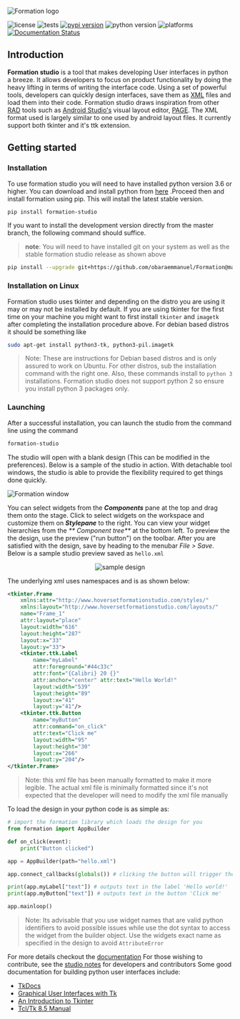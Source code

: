 ![Formation logo](https://raw.githubusercontent.com/obaraemmanuel/Formation/master/docs/_static/logo.png)

![license](https://img.shields.io/github/license/ObaraEmmanuel/Formation)
![tests](https://github.com/ObaraEmmanuel/Formation/workflows/build/badge.svg)
[![pypi version](https://img.shields.io/pypi/v/formation-studio.svg)](https://pypi.org/project/formation-studio/)
![python version](https://img.shields.io/badge/python-3.6+-blue.svg)
![platforms](https://img.shields.io/badge/Platforms-Linux%20|%20Windows%20|%20Mac%20(partial)-purple.svg)
[![Documentation Status](https://readthedocs.org/projects/formation-studio/badge/?version=latest)](https://formation-studio.readthedocs.io/en/latest/?badge=latest)

## Introduction

**Formation studio** is a tool that makes developing User interfaces in python a breeze. It allows developers to focus
on product functionality by doing the heavy lifting in terms of writing the interface code. Using a set of powerful
tools, developers can quickly design interfaces, save them as
[XML](https://en.wikipedia.org/wiki/XML) files and load them into their code. Formation studio draws inspiration from
other
[RAD](https://en.wikipedia.org/wiki/Rapid_application_development) tools such as
[Android Studio's](https://developer.android.com/studio) visual layout editor,
[PAGE](http://page.sourceforge.net). The XML format used is largely similar to one used by android layout files. It
currently support both tkinter and it's ttk extension.

## Getting started

### Installation

To use formation studio you will need to have installed python version 3.6 or higher. You can download and install
python from [here](https://www.python.org/downloads/)
.Proceed then and install formation using pip. This will install the latest stable version.

```bash
pip install formation-studio
```

If you want to install the development version directly from the master branch, the following command should suffice.
> **note**: You will need to have installed git on your system as well as the stable formation studio release as shown above

```bash
pip install --upgrade git+https://github.com/obaraemmanuel/Formation@master
```

### Installation on Linux

Formation studio uses tkinter and depending on the distro you are using it may or may not
be installed by default. If you are using tkinter for the first time on your machine you
might want to first install `tkinter` and `imagetk` after completing the installation procedure above. 
For debian based distros it should be something like

```bash
sudo apt-get install python3-tk, python3-pil.imagetk
```

> Note: These are instructions for Debian based distros and is only assured to work on Ubuntu. For
> other distros, sub the installation command with the right one. Also, these commands install
> to ``python 3`` installations. Formation studio does not support python 2 so ensure you install 
> python 3 packages only.

### Launching

After a successful installation, you can launch the studio from the command line using the command

```bash
formation-studio
```

The studio will open with a blank design (This can be modified in the preferences). Below is a sample of the studio in
action. With detachable tool windows, the studio is able to provide the flexibility required to get things done quickly.

![Formation window](https://raw.githubusercontent.com/obaraemmanuel/Formation/master/docs/_static/showcase.png)

You can select widgets from the _**Components**_ pane at the top and drag them onto the stage. Click to select widgets
on the workspace and customize them on _**Stylepane**_ to the right. You can view your widget hierarchies from the _**
Component tree**_ at the bottom left. To preview the the design, use the preview ("run button") on the toolbar. After
you are satisfied with the design, save by heading to the menubar _File > Save_. Below is a sample studio preview saved
as `hello.xml`

<p align="center">
    <img alt="sample design" src="https://raw.githubusercontent.com/obaraemmanuel/Formation/master/docs/_static/hello.png"/>
</p>

The underlying xml uses namespaces and is as shown below:

```xml
<tkinter.Frame 
    xmlns:attr="http://www.hoversetformationstudio.com/styles/" 
    xmlns:layout="http://www.hoversetformationstudio.com/layouts/" 
    name="Frame_1" 
    attr:layout="place" 
    layout:width="616" 
    layout:height="287" 
    layout:x="33" 
    layout:y="33">
    <tkinter.ttk.Label 
        name="myLabel" 
        attr:foreground="#44c33c" 
        attr:font="{Calibri} 20 {}" 
        attr:anchor="center" attr:text="Hello World!" 
        layout:width="539" 
        layout:height="89" 
        layout:x="41" 
        layout:y="41"/>
    <tkinter.ttk.Button 
        name="myButton"
        attr:command="on_click"
        attr:text="Click me" 
        layout:width="95" 
        layout:height="30" 
        layout:x="266" 
        layout:y="204"/>
</tkinter.Frame>

```

> Note: this xml file has been manually formatted to make it more legible. The actual xml file
> is minimally formatted since it's not expected that the developer will need to modify the xml
> file manually

To load the design in your python code is as simple as:

```python
# import the formation library which loads the design for you
from formation import AppBuilder

def on_click(event):
    print("Button clicked")

app = AppBuilder(path="hello.xml")

app.connect_callbacks(globals()) # clicking the button will trigger the on_click function

print(app.myLabel["text"]) # outputs text in the label 'Hello world!'
print(app.myButton["text"]) # outputs text in the button 'Click me'

app.mainloop()
```

>Note: Its advisable that you use widget names that are valid python identifiers to avoid 
>possible issues while use the dot syntax to access the widget from the builder object.
>Use the widgets exact name as specified in the design to avoid `AttributeError`

For more details checkout the [documentation](https://formation-studio.readthedocs.io/en/latest/)
For those wishing to contribute, see the [studio notes](https://formation-studio.readthedocs.io/en/latest/studio/architecture.html) for developers and contributors
Some good documentation for building python user interfaces
include:

- [TkDocs](http://www.tkdocs.com)
- [Graphical User Interfaces with Tk](http://docs.python.org/3.5/library/tk.html)
- [An Introduction to Tkinter](https://web.archive.org/web/20170518202115/http://effbot.org/tkinterbook/tkinter-index.htm)
- [Tcl/Tk 8.5 Manual](http://www.tcl.tk/man/tcl8.5/) 
